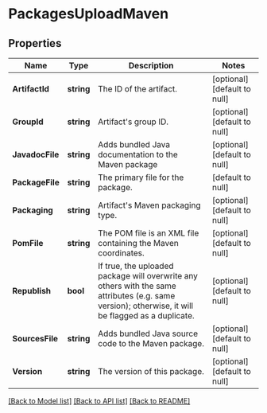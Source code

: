 # PackagesUploadMaven

## Properties
Name | Type | Description | Notes
------------ | ------------- | ------------- | -------------
**ArtifactId** | **string** | The ID of the artifact. | [optional] [default to null]
**GroupId** | **string** | Artifact&#39;s group ID. | [optional] [default to null]
**JavadocFile** | **string** | Adds bundled Java documentation to the Maven package | [optional] [default to null]
**PackageFile** | **string** | The primary file for the package. | [default to null]
**Packaging** | **string** | Artifact&#39;s Maven packaging type. | [optional] [default to null]
**PomFile** | **string** | The POM file is an XML file containing the Maven coordinates. | [optional] [default to null]
**Republish** | **bool** | If true, the uploaded package will overwrite any others with the same attributes (e.g. same version); otherwise, it will be flagged as a duplicate. | [optional] [default to null]
**SourcesFile** | **string** | Adds bundled Java source code to the Maven package. | [optional] [default to null]
**Version** | **string** | The version of this package. | [optional] [default to null]

[[Back to Model list]](../README.md#documentation-for-models) [[Back to API list]](../README.md#documentation-for-api-endpoints) [[Back to README]](../README.md)


